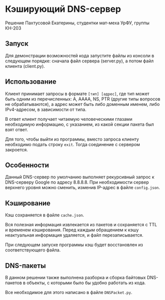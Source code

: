 # Кэширующий DNS-сервер
Решение Пахтусовой Екатерины, студентки мат-меха УрФУ, группы КН-203

## Запуск
Для демонстрации возможностей кода запустите файлы из консоли в следующем порядке: сначала файл сервера (server.py), а потом файл клиента (client.py).

## Использование
Клиент принимает запросы в формате `[тип] [адрес]`, где тип может быть одним из перечисленных: A, AAAA, NS, PTR (другие типы вопросов не обрабатываются), а адрес может быть либо доменным именем, либо IPv4-адресом, в зависимости от типа.

В ответ клиент получает читаемую человеческими глазами необходимую информацию, с указанием, из какой секции пакета был взят ответ.

Для того, чтобы выйти из программы, вместо запроса клиенту необходимо подать строку `exit`. Тогда соединение с сервером закроется.

## Особенности
Данный DNS-сервер по умолчанию выполняет рекурсивный запрос к DNS-серверу Google по адресу 8.8.8.8. При необходимости сервер верхнего уровня можно сменить, изменив IP-адрес в файле `config.json`. 

## Кэширование
Кэш сохраняется в файле `cache.json`. 

Вся полезная информация извлекается из пакетов и сохраняется с TTL и временем кэширования. Перед каждым обращением к кэшу неактуальная информация удаляется, и файл перезаписывается. 

При следующем запуске программы кэш будет восстановлен из соответствующего файла.

## DNS-пакеты
В данном решении также выполнена разборка и сборка байтовых DNS-пакетов в объекты, с которыми было бы удобно работать из кода. 

Все необходимое для этого написано в файле `DNSPacket.py`.